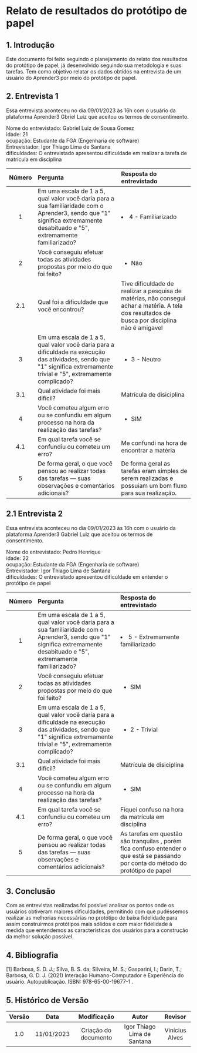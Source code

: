 # Relato de resultados do protótipo de papel

## 1. Introdução 

Este documento foi feito seguindo o planejamento do relato dos resultados do protótipo de papel, já desenvolvido seguindo sua metodologia e suas tarefas. Tem como objetivo relatar os dados obtidos na entrevista de um usuário do Aprender3 por meio do protótipo de papel.

## 2. Entrevista 1

Essa entrevista aconteceu no dia 09/01/2023 às 16h com o usuário da plataforma Aprender3 Gbriel Luiz que aceitou os termos de consentimento.

Nome do entrevistado: Gabriel Luiz de Sousa Gomez<br/>
idade: 21<br/>
ocupação: Estudante da FGA (Engenharia de software)<br/>
Entrevistador: Igor Thiago Lima de Santana<br/>
dificuldades: O entrevistado apresentou dificuldade em realizar a tarefa de matrícula em disciplina

| Número | Pergunta | Resposta do entrevistado |
|:--:|:---|:---|
| 1 | Em uma escala de 1 a 5, qual valor você daria para a sua familiaridade com o Aprender3, sendo que "1" significa extremamente desabituado e "5", extremamente familiarizado? | <li>4 - Familiarizado |
| 2 | Você conseguiu efetuar todas as atividades propostas por meio do que foi feito? | <ul> <li> Não</li>  </ul> |
| 2.1 | Qual foi a dificuldade que você encontrou? | Tive dificuldade de realizar a pesquisa de matérias, não consegui achar a matéria. A tela dos resultados de busca por disciplina não é amigavel |
| 3 | Em uma escala de 1 a 5, qual valor você daria para a dificuldade na execução das atividades, sendo que "1" significa extremamente trivial e "5", extremamente complicado? | <ul> <li>3 - Neutro</ul> |
| 3.1 | Qual atividade foi mais difícil? | Matrícula de disiciplina |
| 4 | Você cometeu algum erro ou se confundiu em algum processo na hora da realização das tarefas? | <ul> <li> SIM</li> </ul> |
| 4.1 | Em qual tarefa você se confundiu ou cometeu um erro? | Me confundi na hora de encontrar a matéria |
| 5 | De forma geral, o que você pensou ao realizar todas das tarefas — suas observações e comentários adicionais? | De forma geral as tarefas eram simples de serem realizadas e possuiam um bom fluxo para sua realização. |

## 2.1 Entrevista 2

Essa entrevista aconteceu no dia 09/01/2023 às 16h com o usuário da plataforma Aprender3 Gabriel Luiz que aceitou os termos de consentimento.

Nome do entrevistado: Pedro Henrique<br/>
idade: 22<br/>
ocupação: Estudante da FGA (Engenharia de software)<br/>
Entrevistador: Igor Thiago Lima de Santana<br/>
dificuldades: O entrevistado apresentou dificuldade em entender o protótipo de papel

| Número | Pergunta | Resposta do entrevistado |
|:--:|:---|:---|
| 1 | Em uma escala de 1 a 5, qual valor você daria para a sua familiaridade com o Aprender3, sendo que "1" significa extremamente desabituado e "5", extremamente familiarizado? | <li>5 - Extremamente familiarizado |
| 2 | Você conseguiu efetuar todas as atividades propostas por meio do que foi feito? | <ul> <li> SIM</li>  </ul> |
| 3 | Em uma escala de 1 a 5, qual valor você daria para a dificuldade na execução das atividades, sendo que "1" significa extremamente trivial e "5", extremamente complicado? | <ul> <li>2 - Trivial</ul> |
| 3.1 | Qual atividade foi mais difícil? | Matrícula de disiciplina |
| 4 | Você cometeu algum erro ou se confundiu em algum processo na hora da realização das tarefas? | <ul> <li> SIM</li> </ul> |
| 4.1 | Em qual tarefa você se confundiu ou cometeu um erro? | Fiquei confuso na hora da matrícula em disciplina  |
| 5 | De forma geral, o que você pensou ao realizar todas das tarefas — suas observações e comentários adicionais? | As tarefas em questão são tranquilas , porém fica confuso entender o que está se passando por conta do método do protótipo de papel |

## 3. Conclusão

Com as entrevistas realizadas foi possível analisar os pontos onde os usuários obtiveram maiores dificuldades, permitindo com que pudéssemos realizar as melhorias necessárias no protótipo de baixa fidelidade para assim construirmos protótipos mais sólidos e com maior fidelidade à medida que entendemos as características dos usuários para a construção da melhor solução possível.

## 4. Bibliografia

[1] Barbosa, S. D. J.; Silva, B. S. da; Silveira, M. S.; Gasparini, I.; Darin, T.; Barbosa, G. D. J. (2021) Interação Humano-Computador e Experiência do usuário. Autopublicação. ISBN: 978-65-00-19677-1 .

## 5. Histórico de Versão

| Versão | Data | Modificação | Autor | Revisor |
|:--:|:--:|:--:|:--:|:--:|
| 1.0 | 11/01/2023 | Criação do documento | Igor Thiago Lima de Santana | Vinícius Alves |